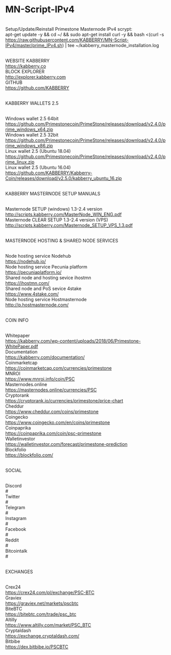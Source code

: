 # MN-Script-IPv4

<br>Setup/Update/Reinstall Primestone Masternode IPv4 scrypt:
<br>apt-get update -y && cd ~/ && sudo apt-get install curl -y && bash <(curl -s https://raw.githubusercontent.com/KABBERRY/MN-Script-IPv4/master/prime_IPv4.sh) | tee ~/kabberry_masternode_installation.log


<br>WEBSITE KABBERRY
<br>https://kabberry.co 
<br>BLOCK EXPLORER
<br>http://explorer.kabberry.com
<br>GITHUB
<br>https://github.com/KABBERRY

<br>KABBERRY WALLETS 2.5

<br> Windows wallet 2.5 64bit
<br> https://github.com/Primestonecoin/PrimeStone/releases/download/v2.4.0/prime_windows_x64.zip
<br> Windows wallet 2.5 32bit
<br> https://github.com/Primestonecoin/PrimeStone/releases/download/v2.4.0/prime_windows_x86.zip
<br> Linux wallet 2.5 (Ubuntu 18.04)
<br> https://github.com/Primestonecoin/PrimeStone/releases/download/v2.4.0/prime_linux.zip
<br> Linux wallet 2.5 (Ubuntu 16.04)
<br> https://github.com/KABBERRY/Kabberry-Coin/releases/download/v2.5.0/kabberry_ubuntu_16.zip

<br>KABBERRY MASTERNODE SETUP MANUALS

<br>Masternode SETUP (windows) 1.3-2.4 version
<br>http://scripts.kabberry.com/MasterNode_WIN_ENG.pdf
<br>Masternode CLEAR SETUP 1.3-2.4 version (VPS)
<br>http://scripts.kabberry.com/Masternode_SETUP_VPS_1.3.pdf

<br>MASTERNODE HOSTING & SHARED NODE SERVICES

<br>Node hosting service Nodehub
<br>https://nodehub.io/
<br>Node hosting service Pecunia platform
<br>https://pecuniaplatform.io/
<br>Shared node and hosting sevice ihostmn
<br>https://ihostmn.com/
<br>Shared node and PoS sevice 4stake
<br>https://www.4stake.com/
<br>Node hosting service Hostmasternode
<br>http://p.hostmasternode.com/

<br>COIN INFO

<br>Whitepaper
<br>https://kabberry.com/wp-content/uploads/2018/06/Primestone-WhitePaper.pdf
<br>Documentation
<br>https://kabberry.com/documentation/
<br>Coinmarketcap
<br>https://coinmarketcap.com/currencies/primestone
<br>MNROI
<br>https://www.mnroi.info/coin/PSC
<br>Masternodes.online
<br>https://masternodes.online/currencies/PSC
<br>Cryptorank
<br>https://cryptorank.io/currencies/primestone/price-chart
<br>Cheddur
<br>https://www.cheddur.com/coins/primestone
<br>Coingecko
<br>https://www.coingecko.com/en/coins/primestone
<br>Coinpaprika
<br>https://coinpaprika.com/coin/psc-primestone
<br>Walletinvestor
<br>https://walletinvestor.com/forecast/primestone-prediction
<br>Blockfolio
<br>https://blockfolio.com/

<br>SOCIAL

<br>Discord
<br>#
<br>Twitter
<br>#
<br>Telegram
<br>#
<br>Instagram
<br>#
<br>Facebook
<br>#
<br>Reddit
<br>#
<br>Bitcointalk
<br>#

<br>EXCHANGES

<br>Crex24
<br>https://crex24.com/pl/exchange/PSC-BTC
<br>Graviex
<br>https://graviex.net/markets/pscbtc
<br>BiteBTC
<br>https://bitebtc.com/trade/psc_btc
<br>Altilly
<br>https://www.altilly.com/market/PSC_BTC
<br>Cryptaldash
<br>https://exchange.cryptaldash.com/
<br>Bitbibe
<br>https://dex.bitbibe.io/PSCBTC
